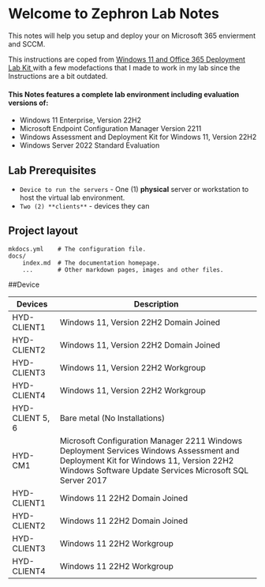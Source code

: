 # Welcome to Zephron Lab Notes 

This notes will help you setup and deploy your on Microsoft 365 envierment and SCCM.

This instructions are coped from [Windows 11 and Office 365 Deployment Lab Kit ](https://www.microsoft.com/en-us/evalcenter/evaluate-windows-11-office-365-lab-kit) with a few modefactions that I made to work in my lab since the Instructions are a bit outdated.

#### This Notes features a complete lab environment including evaluation versions of:

-   Windows 11 Enterprise, Version 22H2
-   Microsoft Endpoint Configuration Manager Version 2211
-   Windows Assessment and Deployment Kit for Windows 11, Version 22H2
-   Windows Server 2022 Standard Evaluation

## Lab Prerequisites 

* `Device to run the servers` -  One (1) **physical** server or workstation to host the virtual lab environment. 
* `Two (2) **clients**` - devices they can 

## Project layout

	mkdocs.yml    # The configuration file.
    docs/
        index.md  # The documentation homepage.
        ...       # Other markdown pages, images and other files.

##Device 

| Devices      | Description |
| ----------- | ----------- |
|HYD-CLIENT1  | Windows 11, Version 22H2 Domain Joined|
|HYD-CLIENT2  |	Windows 11, Version 22H2 Domain Joined|
|HYD-CLIENT3  |	Windows 11, Version 22H2 Workgroup|
|HYD-CLIENT4  | Windows 11, Version 22H2 Workgroup|
|HYD-CLIENT 5, 6 | Bare metal (No Installations)|
|HYD-CM1 | Microsoft Configuration Manager 2211 Windows Deployment Services Windows Assessment and Deployment Kit for Windows 11, Version 22H2 Windows Software Update Services Microsoft SQL Server 2017|
|HYD-CLIENT1 | Windows 11 22H2 Domain Joined|
|HYD-CLIENT2 | Windows 11 22H2 Domain Joined|
|HYD-CLIENT3 | Windows 11 22H2 Workgroup|
|HYD-CLIENT4 |	Windows 11 22H2 Workgroup|
